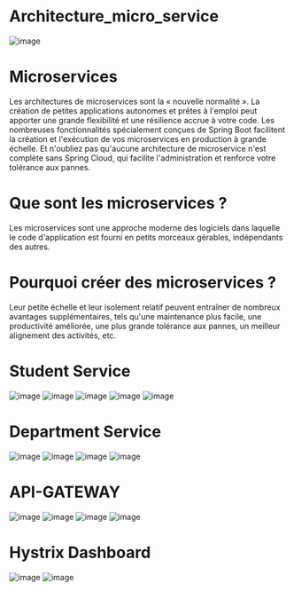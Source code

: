 # Architecture_micro_service

![image](https://user-images.githubusercontent.com/63864463/200266273-66dfdec2-c7f3-4722-81d5-eb0a1c1973ba.png)

# Microservices

Les architectures de microservices sont la « nouvelle normalité ». La création de petites applications autonomes et prêtes à l'emploi peut apporter une grande flexibilité et une résilience accrue à votre code. Les nombreuses fonctionnalités spécialement conçues de Spring Boot facilitent la création et l'exécution de vos microservices en production à grande échelle. Et n'oubliez pas qu'aucune architecture de microservice n'est complète sans Spring Cloud, qui facilite l'administration et renforce votre tolérance aux pannes.

# Que sont les microservices ?

Les microservices sont une approche moderne des logiciels dans laquelle le code d'application est fourni en petits morceaux gérables, indépendants des autres.

# Pourquoi créer des microservices ?

Leur petite échelle et leur isolement relatif peuvent entraîner de nombreux avantages supplémentaires, tels qu'une maintenance plus facile, une productivité améliorée, une plus grande tolérance aux pannes, un meilleur alignement des activités, etc.

# Student Service 

![image](https://user-images.githubusercontent.com/63864463/200284867-d7e546a1-d42d-4cde-b80a-b57c0cbdac92.png)
![image](https://user-images.githubusercontent.com/63864463/200284969-2b0ecbe8-1c3c-4d99-a400-14dc362e3cd5.png)
![image](https://user-images.githubusercontent.com/63864463/200285059-ec382aec-20c6-4372-9a6d-df34187efd13.png)
![image](https://user-images.githubusercontent.com/63864463/200285648-bdea046e-b16b-46fc-9ce9-fd5447206529.png)
![image](https://user-images.githubusercontent.com/63864463/200285757-4c9d32bd-6461-4891-ab3e-003267d6ba79.png)

# Department Service 

![image](https://user-images.githubusercontent.com/63864463/200290572-4d13a3a8-c606-47f7-adde-645b6549b01e.png)
![image](https://user-images.githubusercontent.com/63864463/200290781-940a2935-87b1-4ce8-aa12-efe333173bda.png)
![image](https://user-images.githubusercontent.com/63864463/200290873-10878465-4990-4a0e-b121-fc09f7973567.png)
![image](https://user-images.githubusercontent.com/63864463/200290934-ab4d4472-a93f-4da1-a719-df6fe57ad4fd.png)

# API-GATEWAY 

![image](https://user-images.githubusercontent.com/63864463/200292327-f10cea83-eca5-42bc-9534-a54104538b2d.png)
![image](https://user-images.githubusercontent.com/63864463/200292349-f08773bf-d994-4dd2-8f2e-fbbad1b47b85.png)
![image](https://user-images.githubusercontent.com/63864463/200292423-6b85c2d0-d5ba-42ae-befd-68dfc7f56b5e.png)
![image](https://user-images.githubusercontent.com/63864463/200292464-364c418f-5a0d-48c4-9222-bbe9f79185ba.png)

# Hystrix Dashboard 

![image](https://user-images.githubusercontent.com/63864463/200293912-88e3355f-66da-4de3-a742-41073d06478b.png)
![image](https://user-images.githubusercontent.com/63864463/200293946-4f17c4d1-6a2c-4c0d-98b8-17cb0c3e2aa9.png)







